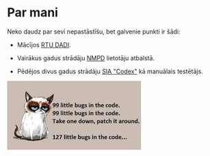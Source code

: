 # Par mani

Neko daudz par sevi nepastāstīšu, bet galvenie punkti ir šādi:

* Mācījos [RTU DADI](http://www.dadi.rtu.lv/).

* Vairākus gadus strādāju [NMPD](https://www.nmpd.gov.lv/lv) lietotāju atbalstā.

* Pēdējos divus gadus strādāju [SIA "Codex"](https://www.codex.lv/) kā manuālais testētājs.

![attēls](./img/cat2.jpg)
